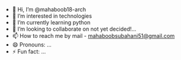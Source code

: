 - 👋 Hi, I’m @mahaboob18-arch
- 👀 I’m interested in technologies
- 🌱 I’m currently learning python 
- 💞️ I’m looking to collaborate on not yet decided!...
- 📫 How to reach me by mail - mahaboobsubahani51@gmail.com
- 😄 Pronouns: ...
- ⚡ Fun fact: ...

<!---
mahaboob18-arch/mahaboob18-arch is a ✨ special ✨ repository because its `README.md` (this file) appears on your GitHub profile.
You can click the Preview link to take a look at your changes.
--->
